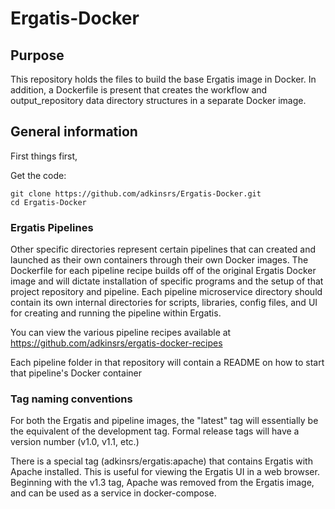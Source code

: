 # Ergatis-Docker

## Purpose
This repository holds the files to build the base Ergatis image in Docker.  In addition, a Dockerfile is present that creates the workflow and output\_repository data directory structures in a separate Docker image.

## General information

First things first,

Get the code:
```
git clone https://github.com/adkinsrs/Ergatis-Docker.git
cd Ergatis-Docker
```

### Ergatis Pipelines
Other specific directories represent certain pipelines that can created and launched as their own containers through their own Docker images.  The Dockerfile for each pipeline recipe builds off of the original Ergatis Docker image and will dictate installation of specific programs and the setup of that project repository and pipeline.  Each pipeline microservice directory should contain its own internal directories for scripts, libraries, config files, and UI for creating and running the pipeline within Ergatis.

You can view the various pipeline recipes available at https://github.com/adkinsrs/ergatis-docker-recipes

Each pipeline folder in that repository will contain a README on how to start that pipeline's Docker container

### Tag naming conventions
For both the Ergatis and pipeline images, the "latest" tag will essentially be the equivalent of the development tag.  Formal release tags will have a version number (v1.0, v1.1, etc.)

There is a special tag (adkinsrs/ergatis:apache) that contains Ergatis with Apache installed.  This is useful for viewing the Ergatis UI in a web browser. Beginning with the v1.3 tag, Apache was removed from the Ergatis image, and can be used as a service in docker\-compose.

